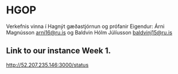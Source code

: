 # HGOP
Verkefnis vinna í Hagnýt gæðastjórnun og prófanir
Eigendur: Árni Magnússon arni16@ru.is og Baldvin Hólm Júlíusson baldvinj15@ru.is

## Link to our instance Week 1.
http://52.207.235.146:3000/status
